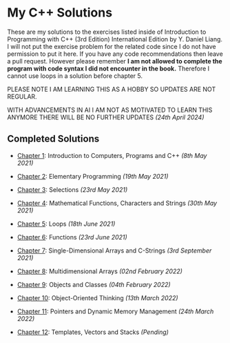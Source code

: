 # My C++ Solutions

These are my solutions to the exercises listed inside of Introduction to Programming with C++ (3rd Edition) International Edition by Y. Daniel Liang. I will not put the exercise problem for the related code since I do not have permission to put it here. If you have any code recommendations then leave a pull request. However please remember **I am not allowed to complete the program with code syntax I did not encounter in the book.** Therefore I cannot use loops in a solution before chapter 5.

PLEASE NOTE I AM LEARNING THIS AS A HOBBY SO UPDATES ARE NOT REGULAR.

WITH ADVANCEMENTS IN AI I AM NOT AS MOTIVATED TO LEARN THIS ANYMORE THERE WILL BE NO FURTHER UPDATES _(24th April 2024)_

## Completed Solutions

- [Chapter 1](https://github.com/Kevin-Oudai/my_cpp_solutions/tree/main/chapter_01): Introduction to Computers, Programs and C++ _(8th May 2021)_
- [Chapter 2](https://github.com/Kevin-Oudai/my_cpp_solutions/tree/main/chapter_02): Elementary Programming _(19th May 2021)_
- [Chapter 3](https://github.com/Kevin-Oudai/my_cpp_solutions/tree/main/chapter_03): Selections _(23rd May 2021)_

- [Chapter 4](https://github.com/Kevin-Oudai/my_cpp_solutions/tree/main/chapter_04): Mathematical Functions, Characters and Strings _(30th May 2021)_
- [Chapter 5](https://github.com/Kevin-Oudai/my_cpp_solutions/tree/main/chapter_05): Loops _(18th June 2021)_
- [Chapter 6](https://github.com/Kevin-Oudai/my_cpp_solutions/tree/main/chapter_06): Functions _(23rd June 2021)_
- [Chapter 7](https://github.com/Kevin-Oudai/my_cpp_solutions/tree/main/chapter_07): Single-Dimensional Arrays and C-Strings _(3rd September 2021)_
- [Chapter 8](https://github.com/Kevin-Oudai/my_cpp_solutions/tree/main/chapter_08): Multidimensional Arrays _(02nd February 2022)_
- [Chapter 9](https://github.com/Kevin-Oudai/my_cpp_solutions/tree/main/chapter_09): Objects and Classes _(04th February 2022)_
- [Chapter 10](https://github.com/Kevin-Oudai/my_cpp_solutions/tree/main/chapter_10): Object-Oriented Thinking _(13th March 2022)_
- [Chapter 11](https://github.com/Kevin-Oudai/my_cpp_solutions/tree/main/chapter_11): Pointers and Dynamic Memory Management _(24th March 2022)_
- [Chapter 12](https://github.com/Kevin-Oudai/my_cpp_solutions/tree/main/chapter_12): Templates, Vectors and Stacks _(Pending)_


